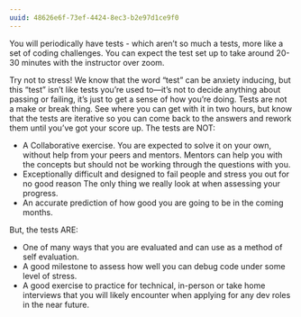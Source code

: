 ```yaml
---
uuid: 48626e6f-73ef-4424-8ec3-b2e97d1ce9f0
---
```


You will periodically have tests - which aren’t so much a tests, more like a set of coding challenges. You can expect the test set up to take around 20-30 minutes with the instructor over zoom.

Try not to stress! We know that the word “test” can be anxiety inducing, but this “test” isn’t like tests you’re used to—it’s not to decide anything about passing or failing, it’s just to get a sense of how you’re doing. Tests are not a make or break thing. See where you can get with it in two hours, but know that the tests are iterative so you can come back to the answers and rework them until you’ve got your score up.
The tests are NOT:

*  A Collaborative exercise. You are expected to solve it on your own, without help from your peers and mentors. Mentors can help you with the concepts but should not be working through the questions with you.
* Exceptionally difficult and designed to fail people and stress you out for no good reason
The only thing we really look at when assessing your progress.
* An accurate prediction of how good you are going to be in the coming months.

But, the tests ARE:

* One of many ways that you are evaluated and can use as a method of self evaluation.
* A good milestone to assess how well you can debug code under some level of stress.
* A good exercise to practice for technical, in-person or take home interviews that you will likely encounter when applying for any dev roles in the near future.
